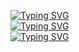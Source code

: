 
[![Typing SVG](https://readme-typing-svg.herokuapp.com?size=18&center=true&vCenter=true&width=420&lines=Physics+Inception)](https://git.io/typing-svg) </br>
[![Typing SVG](https://readme-typing-svg.herokuapp.com?size=18&center=true&vCenter=true&width=420&lines=A+software+engineer+with+true+passion)](https://git.io/typing-svg) </br>
[![Typing SVG](https://readme-typing-svg.herokuapp.com?size=26&center=true&vCenter=true&width=420&lines=Daily+Nabil+k+call+diben+jodi+git+e+kisu+na+push+kore )](https://git.io/typing-svg)
